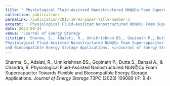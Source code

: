 ```yaml
---
title: " Physiological Fluid-Assisted Nanostructured NbN@Cu Foam Supercapacitor Towards Flexible and Biocompatible Energy Storage Applications."
collection: publications
permalink: /publication/2015-10-01-paper-title-number-3
excerpt: ' Physiological Fluid-Assisted Nanostructured NbN@Cu Foam Supercapacitor Towards Flexible and Biocompatible Energy Storage Applications.'
date: 2023-09-24
venue: 'Journal of Energy Storage'
citation: 'Sharma, S., Adalati, R., Unnikrishnan BS., Gopinath P., Dutta S., Bansal A., & Chandra, R.
Physiological Fluid-Assisted Nanostructured NbN@Cu Foam Supercapacitor Towards Flexible
and Biocompatible Energy Storage Applications. <i>Journal of Energy Storage</i> 73PC (2023) 109089 (IF: 9.4)'
---
```

Sharma, S., Adalati, R., Unnikrishnan BS., Gopinath P., Dutta S., Bansal A., & Chandra, R.
Physiological Fluid-Assisted Nanostructured NbN@Cu Foam Supercapacitor Towards Flexible
and Biocompatible Energy Storage Applications. <i>Journal of Energy Storage</i> 73PC (2023) 109089 (IF: 9.4)